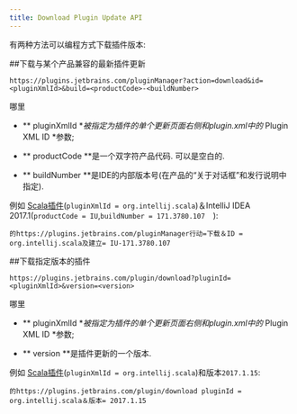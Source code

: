 ```yaml
---
title: Download Plugin Update API
---
```


有两种方法可以编程方式下载插件版本:


##下载与某个产品兼容的最新插件更新


```
https://plugins.jetbrains.com/pluginManager?action=download&id=<pluginXmlId>&build=<productCode>-<buildNumber>
```

哪里


* ** pluginXmlId **被指定为插件的单个更新页面右侧和plugin.xml中的* Plugin XML ID *参数;


* ** productCode **是一个双字符产品代码.
可以是空白的.


* ** buildNumber **是IDE的内部版本号(在产品的“关于对话框”和发行说明中指定).


例如
[Scala插件](https://plugins.jetbrains.com/plugin/1347-scala)(`pluginXmlId = org.intellij.scala`)＆IntelliJ IDEA 2017.1(`productCode = IU`,`buildNumber = 171.3780.107 
`):


`的https://plugins.jetbrains.com/pluginManager行动=下载＆ID = org.intellij.scala及建立= IU-171.3780.107`


##下载指定版本的插件


```
https://plugins.jetbrains.com/plugin/download?pluginId=<pluginXmlId>&version=<version>
```

哪里


* ** pluginXmlId **被指定为插件的单个更新页面右侧和plugin.xml中的* Plugin XML ID *参数;


* ** version **是插件更新的一个版本.


例如
[Scala插件](https://plugins.jetbrains.com/plugin/1347-scala)(`pluginXmlId = org.intellij.scala`)和版本`2017.1.15`:


`的https://plugins.jetbrains.com/plugin/download pluginId = org.intellij.scala＆版本= 2017.1.15`


